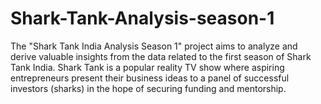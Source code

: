 # Shark-Tank-Analysis-season-1
The "Shark Tank India Analysis Season 1" project aims to analyze and derive valuable insights from the data related to the first season of Shark Tank India. Shark Tank is a popular reality TV show where aspiring entrepreneurs present their business ideas to a panel of successful investors (sharks) in the hope of securing funding and mentorship.
